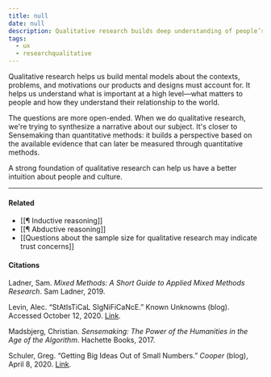 ```yaml
---
title: null
date: null
description: Qualitative research builds deep understanding of people’s motivations and contexts, helping create better products by revealing what truly matters through open-ended, narrative-driven insights.
tags:
  - ux
  - researchqualitative
---
```


Qualitative research helps us build mental models about the contexts, problems, and motivations our products and designs must account for. It helps us understand what is important at a high level—what matters to people and how they understand their relationship to the world.

The questions are more open-ended. When we do qualitative research, we're trying to synthesize a narrative about our subject. It's closer to Sensemaking than quantitative methods: it builds a perspective based on the available evidence that can later be measured through quantitative methods.

A strong foundation of qualitative research can help us have a better intuition about people and culture.

---

#### Related

-   [[¶ Inductive reasoning]]
-   [[¶ Abductive reasoning]]
-   [[Questions about the sample size for qualitative research may indicate trust concerns]]

#### Citations

Ladner, Sam. _Mixed Methods: A Short Guide to Applied Mixed Methods Research_. Sam Ladner, 2019.

Levin, Alec. “StAtIsTiCaL SIgNiFiCaNcE.” Known Unknowns (blog). Accessed October 12, 2020. [Link](https://knownunknowns.substack.com/p/statistical-significance).

Madsbjerg, Christian. _Sensemaking: The Power of the Humanities in the Age of the Algorithm_. Hachette Books, 2017.

Schuler, Greg. “Getting Big Ideas Out of Small Numbers.” _Cooper_ (blog), April 8, 2020. [Link](https://www.cooper.com/journal/2013/05/getting-big-ideas-out-of-small-research/).

